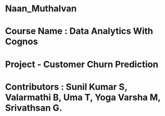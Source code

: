 # Naan_Muthalvan
# Course Name : Data Analytics With Cognos
# Project - Customer Churn Prediction
# Contributors : Sunil Kumar S, Valarmathi B, Uma T, Yoga Varsha M, Srivathsan G.
